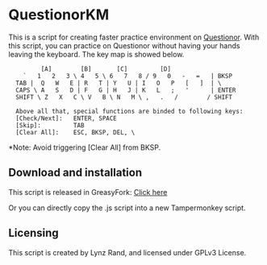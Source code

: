 # QuestionorKM

This is a script for creating faster practice environment on [Questionor][Q]. 
With this script, you can practice on Questionor without having your hands leaving 
the keyboard. The key map is showed below.

```
         [A]        [B]       [C]         [D]
    `   1   2   3 \ 4   5 \ 6   7   8 / 9   0   -   =   | BKSP
  TAB |  Q   W   E | R   T | Y   U | I   O   P   [   ]  | \
  CAPS \ A   S   D | F   G | H   J | K   L   ;   '      | ENTER
  SHIFT \ Z   X   C \ V   B \ N   M \ ,   .   /        / SHIFT

  Above all that, special functions are binded to following keys:
  [Check/Next]:   ENTER, SPACE
  [Skip]:         TAB
  [Clear All]:    ESC, BKSP, DEL, \
```
*Note: Avoid triggering [Clear All] from BKSP.

## Download and installation

This script is released in GreasyFork: [Click here][G]

Or you can directly copy the .js script into a new Tampermonkey script.

## Licensing

This script is created by Lynz Rand, and licensed under GPLv3 License.

[Q]: http://questionor.cn
[G]: https://greasyfork.org/scripts/36731-questionor-keyboard-listener
